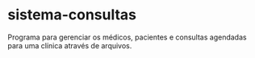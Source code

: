 # sistema-consultas
Programa para gerenciar os médicos, pacientes e consultas agendadas para uma clínica através de arquivos.
